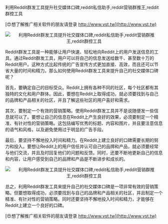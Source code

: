 利用Reddit群发工具提升社交媒体口碑,reddit私信助手,reddit营销群推王,reddit群控工具

[😍想了解推广相关软件的朋友请登录 http://www.vst.tw](http://www.vst.tw)

 <center><img src="https://vst.tw/MP4/tuiguang/png/6.png" alt="利用Reddit群发工具提升社交媒体口碑,reddit私信助手,reddit营销群推王,reddit群控工具"></center>

Reddit群发工具是一种能够让用户快速、轻松地向Reddit上的用户发送信息的工具。通过Reddit群发工具，用户可以将自己的信息发送给数千、甚至数十万的Reddit用户。这种方式比起传统的广告宣传方式更加直接、高效，而且还可以节省大量的时间和精力。那么如何使用Reddit群发工具来提升自己的社交媒体口碑呢？

首先，要确定自己的目标受众。Reddit上拥有各种不同的社区，每个社区都有其独特的文化和用户群体。因此，要想在Reddit上取得成功，就必须要找到与自己的品牌和产品相关的社区，并且了解这些社区的用户喜好和需求。

其次，要制定一个有效的营销策略。使用Reddit群发工具并不是说随便发一些信息就可以了。要想让自己的信息在Reddit上产生良好的效果，必须要制定一个精准、有针对性的营销策略。这包括编写优秀的标题、内容和图片，并且要注意信息的语气和风格，以及避免使用过于明显的广告手段。

最后，要坚持不懈地投入时间和精力。在Reddit上建立良好的口碑需要长期的努力和投入。要想让Reddit上的用户信任并认可自己的品牌和产品，就必须要经常与他们交流，并且及时回复他们的问题和反馈。同时，还要不断地更新自己的信息和内容，让用户感受到自己的品牌和产品是不断进步和成长的。

 <center><img src="https://vst.tw/MP4/tuiguang/png/8.png" alt="利用Reddit群发工具提升社交媒体口碑,reddit私信助手,reddit营销群推王,reddit群控工具"></center>

总之，利用Reddit群发工具来提升自己的社交媒体口碑是一项非常有效的营销策略。但要想取得成功，必须要找到与自己的品牌和产品相关的社区，并且制定一个精准、有针对性的营销策略。同时还要坚持不懈地投入时间和精力，才能够在Reddit上建立一个良好的口碑。

[😍想了解推广相关软件的朋友请登录 http://www.vst.tw](http://www.vst.tw)



